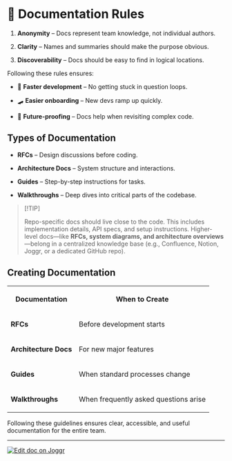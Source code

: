 <!--@@joggrdoc@@-->
<!-- @joggr:version(v2):end -->
<!-- @joggr:warning:start -->
<!-- 
  _   _   _    __        __     _      ____    _   _   ___   _   _    ____     _   _   _ 
 | | | | | |   \ \      / /    / \    |  _ \  | \ | | |_ _| | \ | |  / ___|   | | | | | |
 | | | | | |    \ \ /\ / /    / _ \   | |_) | |  \| |  | |  |  \| | | |  _    | | | | | |
 |_| |_| |_|     \ V  V /    / ___ \  |  _ <  | |\  |  | |  | |\  | | |_| |   |_| |_| |_|
 (_) (_) (_)      \_/\_/    /_/   \_\ |_| \_\ |_| \_| |___| |_| \_|  \____|   (_) (_) (_)
                                                              
This document is managed by Joggr. Editing this document could break Joggr's core features, i.e. our 
ability to auto-maintain this document. Please use the Joggr editor to edit this document 
(link at bottom of the page).
-->
<!-- @joggr:warning:end -->
# 📜 Documentation Rules

1. **Anonymity** – Docs represent team knowledge, not individual authors.

2. **Clarity** – Names and summaries should make the purpose obvious.

3. **Discoverability** – Docs should be easy to find in logical locations.

Following these rules ensures:

* 🚀 **Faster development** – No getting stuck in question loops.

* 🛹 **Easier onboarding** – New devs ramp up quickly.

* 🔮 **Future-proofing** – Docs help when revisiting complex code.

## **Types of Documentation**

* **RFCs** – Design discussions before coding.

* **Architecture Docs** – System structure and interactions.

* **Guides** – Step-by-step instructions for tasks.

* **Walkthroughs** – Deep dives into critical parts of the codebase.

> \[!TIP]
>
> Repo-specific docs should live close to the code. This includes implementation details, API specs, and setup instructions. Higher-level docs—like **RFCs, system diagrams, and architecture overviews**—belong in a centralized knowledge base (e.g., Confluence, Notion, Joggr, or a dedicated GitHub repo).

## **Creating Documentation**

<table class="dashdraft-table">
  <tbody>
    <tr class="dashdraft-table-row">
      <th class="dashdraft-table-header" colspan="1" rowspan="1">
        <p class="dashdraft-paragraph">Documentation</p>
      </th>
      <th class="dashdraft-table-header" colspan="1" rowspan="1">
        <p class="dashdraft-paragraph">When to Create</p>
      </th>
    </tr>
    <tr class="dashdraft-table-row">
      <td class="dashdraft-table-cell" colspan="1" rowspan="1">
        <p class="dashdraft-paragraph"><strong class="dashdraft-bold">RFCs</strong></p>
      </td>
      <td class="dashdraft-table-cell" colspan="1" rowspan="1">
        <p class="dashdraft-paragraph">Before development starts</p>
      </td>
    </tr>
    <tr class="dashdraft-table-row">
      <td class="dashdraft-table-cell" colspan="1" rowspan="1">
        <p class="dashdraft-paragraph"><strong class="dashdraft-bold">Architecture Docs</strong></p>
      </td>
      <td class="dashdraft-table-cell" colspan="1" rowspan="1">
        <p class="dashdraft-paragraph">For new major features</p>
      </td>
    </tr>
    <tr class="dashdraft-table-row">
      <td class="dashdraft-table-cell" colspan="1" rowspan="1">
        <p class="dashdraft-paragraph"><strong class="dashdraft-bold">Guides</strong></p>
      </td>
      <td class="dashdraft-table-cell" colspan="1" rowspan="1">
        <p class="dashdraft-paragraph">When standard processes change</p>
      </td>
    </tr>
    <tr class="dashdraft-table-row">
      <td class="dashdraft-table-cell" colspan="1" rowspan="1">
        <p class="dashdraft-paragraph"><strong class="dashdraft-bold">Walkthroughs</strong></p>
      </td>
      <td class="dashdraft-table-cell" colspan="1" rowspan="1">
        <p class="dashdraft-paragraph">When frequently asked questions arise</p>
      </td>
    </tr>
  </tbody>
</table>

Following these guidelines ensures clear, accessible, and useful documentation for the entire team.

<!-- @joggr:editLink(284ccfba-f508-4d64-aaf4-cef948ae6e58):start -->
---
<a href="https://app.joggr.io/app/documents/284ccfba-f508-4d64-aaf4-cef948ae6e58/edit">
  <img src="https://cdn.joggr.io/assets/static/badges/joggr-document-edit.svg?did=284ccfba-f508-4d64-aaf4-cef948ae6e58" alt="Edit doc on Joggr" />
</a>
<!-- @joggr:editLink(284ccfba-f508-4d64-aaf4-cef948ae6e58):end -->
